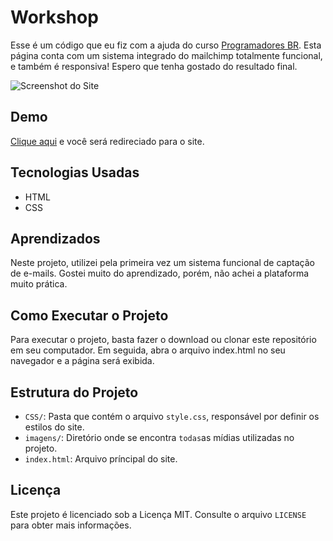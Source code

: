 # Workshop

 Esse é um código que eu fiz com a ajuda do curso [Programadores BR](https://programadorbr.com/). Esta página conta com um sistema integrado do mailchimp totalmente funcional, e também é responsiva! Espero que tenha gostado do resultado final.

![Screenshot do Site](https://imgur.com/wCUTcJT.png)

## Demo

[Clique aqui](https://allan-carlos.github.io/Workshop/) e você será redireciado para o site.

## Tecnologias Usadas

- HTML
- CSS

## Aprendizados

Neste projeto, utilizei pela primeira vez um sistema funcional de captação de e-mails. Gostei muito do aprendizado, porém, não achei a plataforma muito prática.

## Como Executar o Projeto

Para executar o projeto, basta fazer o download ou clonar este repositório em seu computador. Em seguida, abra o arquivo index.html no seu navegador e a página será exibida.

## Estrutura do Projeto

- `CSS/`: Pasta que contém o arquivo `style.css`, responsável por definir os estilos do site.
- `imagens/`: Diretório onde se encontra `todas`as mídias utilizadas no projeto.
- `index.html`: Arquivo príncipal do site.

## Licença

Este projeto é licenciado sob a Licença MIT. Consulte o arquivo `LICENSE` para obter mais informações.
